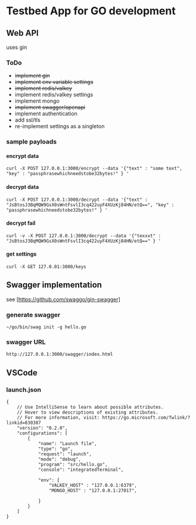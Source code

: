 
# Testbed App for GO development


## Web API

uses gin

### ToDo

* ~~implement gin~~
* ~~implement env variable settings~~
* ~~implement redis/valkey~~
* implement redis/valkey settings
* implement mongo
* ~~implement swagger/openapi~~
* implement authentication
* add ssl/tls
* re-implement settings as a singleton

### sample payloads

#### encrypt data

`curl -X POST 127.0.0.1:3000/encrypt --data '{"text" : "some text", "key" : "passphrasewhichneedstobe32bytes!" } '`

#### decrypt data

`curl -X POST 127.0.0.1:3000/decrypt --data '{"text" : "JsBtosJ3BqMQW9GsX0sWntFsvlI3cq422uyF4XUzKj84HN/etQ==", "key" : "passphrasewhichneedstobe32bytes!" } '`

#### decrypt fail

 `curl -v -X POST 127.0.0.1:3000/decrypt --data '{"texxxt" : "JsBtosJ3BqMQW9GsX0sWntFsvlI3cq422uyF4XUzKj84HN/etQ==" } '`

 #### get settings

 `curl -X GET 127.0.01:3000/keys`



## Swagger implementation

see [https://github.com/swaggo/gin-swagger]

### generate swagger 

`~/go/bin/swag init -g hello.go`

### swagger URL

`http://127.0.0.1:3000/swagger/index.html`

## VSCode

### launch.json

```
{
    // Use IntelliSense to learn about possible attributes.
    // Hover to view descriptions of existing attributes.
    // For more information, visit: https://go.microsoft.com/fwlink/?linkid=830387
    "version": "0.2.0",
    "configurations": [
        {
            "name": "Launch file",
            "type": "go",
            "request": "launch",
            "mode": "debug",
            "program": "src/hello.go",
            "console": "integratedTerminal",
            
            "env": {
                "VALKEY_HOST" : "127.0.0.1:6379",
                "MONGO_HOST" : "127.0.0.1:27017",

            }
        }
    ]
}
```